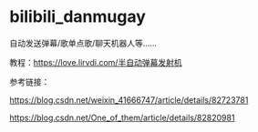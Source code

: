 # bilibili_danmugay
自动发送弹幕/歌单点歌/聊天机器人等......

教程：https://love.lirvdi.com/半自动弹幕发射机

参考链接：

https://blog.csdn.net/weixin_41666747/article/details/82723781

https://blog.csdn.net/One_of_them/article/details/82820981
